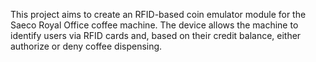 This project aims to create an RFID-based coin emulator module for the Saeco Royal Office coffee machine. The device allows the machine to identify users via RFID cards and, based on their credit balance, either authorize or deny coffee dispensing.
